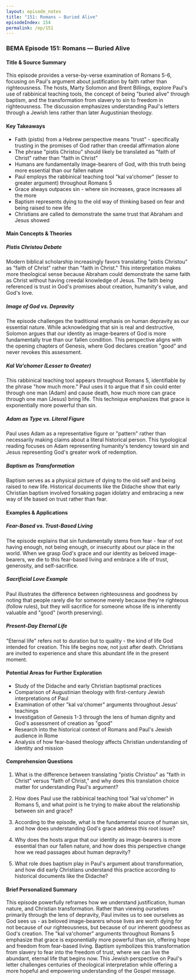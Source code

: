 ```yaml
---
layout: episode_notes
title: "151: Romans — Buried Alive"
episodeIndex: 154
permalink: /ep/151
---
```

### BEMA Episode 151: Romans — Buried Alive

#### Title & Source Summary

This episode provides a verse-by-verse examination of Romans 5-6, focusing on Paul's argument about justification by faith rather than righteousness. The hosts, Marty Solomon and Brent Billings, explore Paul's use of rabbinical teaching tools, the concept of being "buried alive" through baptism, and the transformation from slavery to sin to freedom in righteousness. The discussion emphasizes understanding Paul's letters through a Jewish lens rather than later Augustinian theology.

#### Key Takeaways

- Faith (pistis) from a Hebrew perspective means "trust" - specifically trusting in the promises of God rather than creedal affirmation alone
- The phrase "pistis Christou" should likely be translated as "faith of Christ" rather than "faith in Christ"
- Humans are fundamentally image-bearers of God, with this truth being more essential than our fallen nature
- Paul employs the rabbinical teaching tool "kal va'chomer" (lesser to greater argument) throughout Romans 5
- Grace always outpaces sin - where sin increases, grace increases all the more
- Baptism represents dying to the old way of thinking based on fear and being raised to new life
- Christians are called to demonstrate the same trust that Abraham and Jesus showed

#### Main Concepts & Theories

##### Pistis Christou Debate

Modern biblical scholarship increasingly favors translating "pistis Christou" as "faith of Christ" rather than "faith in Christ." This interpretation makes more theological sense because Abraham could demonstrate the same faith as Christ without having creedal knowledge of Jesus. The faith being referenced is trust in God's promises about creation, humanity's value, and God's love.

##### Image of God vs. Depravity

The episode challenges the traditional emphasis on human depravity as our essential nature. While acknowledging that sin is real and destructive, Solomon argues that our identity as image-bearers of God is more fundamentally true than our fallen condition. This perspective aligns with the opening chapters of Genesis, where God declares creation "good" and never revokes this assessment.

##### Kal Va'chomer (Lesser to Greater)

This rabbinical teaching tool appears throughout Romans 5, identifiable by the phrase "how much more." Paul uses it to argue that if sin could enter through one man (Adam) and cause death, how much more can grace through one man (Jesus) bring life. This technique emphasizes that grace is exponentially more powerful than sin.

##### Adam as Type vs. Literal Figure

Paul uses Adam as a representative figure or "pattern" rather than necessarily making claims about a literal historical person. This typological reading focuses on Adam representing humanity's tendency toward sin and Jesus representing God's greater work of redemption.

##### Baptism as Transformation

Baptism serves as a physical picture of dying to the old self and being raised to new life. Historical documents like the Didache show that early Christian baptism involved forsaking pagan idolatry and embracing a new way of life based on trust rather than fear.

#### Examples & Applications

##### Fear-Based vs. Trust-Based Living

The episode explains that sin fundamentally stems from fear - fear of not having enough, not being enough, or insecurity about our place in the world. When we grasp God's grace and our identity as beloved image-bearers, we die to this fear-based living and embrace a life of trust, generosity, and self-sacrifice.

##### Sacrificial Love Example

Paul illustrates the difference between righteousness and goodness by noting that people rarely die for someone merely because they're righteous (follow rules), but they will sacrifice for someone whose life is inherently valuable and "good" (worth preserving).

##### Present-Day Eternal Life

"Eternal life" refers not to duration but to quality - the kind of life God intended for creation. This life begins now, not just after death. Christians are invited to experience and share this abundant life in the present moment.

#### Potential Areas for Further Exploration

- Study of the Didache and early Christian baptismal practices
- Comparison of Augustinian theology with first-century Jewish interpretations of Paul
- Examination of other "kal va'chomer" arguments throughout Jesus' teachings
- Investigation of Genesis 1-3 through the lens of human dignity and God's assessment of creation as "good"
- Research into the historical context of Romans and Paul's Jewish audience in Rome
- Analysis of how fear-based theology affects Christian understanding of identity and mission

#### Comprehension Questions

1. What is the difference between translating "pistis Christou" as "faith in Christ" versus "faith of Christ," and why does this translation choice matter for understanding Paul's argument?

2. How does Paul use the rabbinical teaching tool "kal va'chomer" in Romans 5, and what point is he trying to make about the relationship between sin and grace?

3. According to the episode, what is the fundamental source of human sin, and how does understanding God's grace address this root issue?

4. Why does the hosts argue that our identity as image-bearers is more essential than our fallen nature, and how does this perspective change how we read passages about human depravity?

5. What role does baptism play in Paul's argument about transformation, and how did early Christians understand this practice according to historical documents like the Didache?

#### Brief Personalized Summary

This episode powerfully reframes how we understand justification, human nature, and Christian transformation. Rather than viewing ourselves primarily through the lens of depravity, Paul invites us to see ourselves as God sees us - as beloved image-bearers whose lives are worth dying for not because of our righteousness, but because of our inherent goodness as God's creation. The "kal va'chomer" arguments throughout Romans 5 emphasize that grace is exponentially more powerful than sin, offering hope and freedom from fear-based living. Baptism symbolizes this transformation from slavery to fear into the freedom of trust, where we can live the abundant, eternal life that begins now. This Jewish perspective on Paul's letter challenges centuries of theological interpretation while offering a more hopeful and empowering understanding of the Gospel message.

